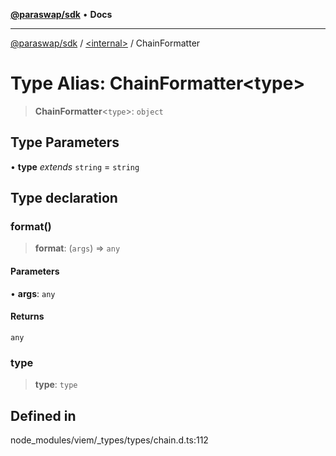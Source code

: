 [**@paraswap/sdk**](../../README.md) • **Docs**

***

[@paraswap/sdk](../../globals.md) / [\<internal\>](../README.md) / ChainFormatter

# Type Alias: ChainFormatter\<type\>

> **ChainFormatter**\<`type`\>: `object`

## Type Parameters

• **type** *extends* `string` = `string`

## Type declaration

### format()

> **format**: (`args`) => `any`

#### Parameters

• **args**: `any`

#### Returns

`any`

### type

> **type**: `type`

## Defined in

node\_modules/viem/\_types/types/chain.d.ts:112
